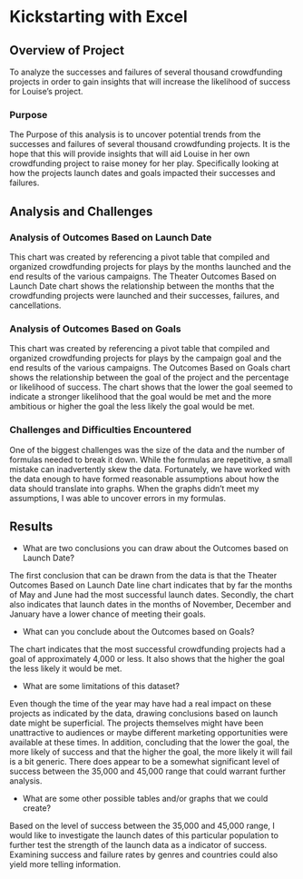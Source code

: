# **Kickstarting with Excel**

## **Overview of Project**

To analyze the successes and failures of several thousand crowdfunding projects in order to gain insights that will increase the likelihood of success for Louise’s project. 

### **Purpose**

The Purpose of this analysis is to uncover potential trends from the successes and failures of several thousand crowdfunding projects. It is the hope that this will provide insights that will aid Louise in her own crowdfunding project to raise money for her play. Specifically looking at how the projects launch dates and goals impacted their successes and failures. 

## **Analysis and Challenges**

### **Analysis of Outcomes Based on Launch Date**

This chart was created by referencing a pivot table that compiled and organized crowdfunding projects for plays by the months launched and the end results of the various campaigns. The Theater Outcomes Based on Launch Date chart shows the relationship between the months that the crowdfunding projects were launched and their successes, failures, and cancellations. 

### **Analysis of Outcomes Based on Goals**

This chart was created by referencing a pivot table that compiled and organized crowdfunding projects for plays by the campaign goal and the end results of the various campaigns. The Outcomes Based on Goals chart shows the relationship between the goal of the project and the percentage or likelihood of success.  The chart shows that the lower the goal seemed to indicate a stronger likelihood that the goal would be met and the more ambitious or higher the goal the less likely the goal would be met. 

### **Challenges and Difficulties Encountered**

One of the biggest challenges was the size of the data and the number of formulas needed to break it down. While the formulas are repetitive, a small mistake can inadvertently skew the data. Fortunately, we have worked with the data enough to have formed reasonable assumptions about how the data should translate into graphs. When the graphs didn’t meet my assumptions, I was able to uncover errors in my formulas. 

## **Results**

- What are two conclusions you can draw about the Outcomes based on Launch Date?

The first conclusion that can be drawn from the data is that the Theater Outcomes Based on Launch Date line chart indicates that by far the months of May and June had the most successful launch dates. Secondly, the chart also indicates that launch dates in the months of November, December and January have a lower chance of meeting their goals. 

- What can you conclude about the Outcomes based on Goals?

The chart indicates that the most successful crowdfunding projects had a goal of approximately 4,000 or less. It also shows that the higher the goal the less likely it would be met. 

- What are some limitations of this dataset?

Even though the time of the year may have had a real impact on these projects as indicated by the data, drawing conclusions based on launch date might be superficial. The projects themselves might have been unattractive to audiences or maybe different marketing opportunities were available at these times. In addition, concluding that the lower the goal, the more likely of success and that the higher the goal, the more likely it will fail is a bit generic. There does appear to be a somewhat significant level of success between the 35,000 and 45,000 range that could warrant further analysis. 

- What are some other possible tables and/or graphs that we could create?

Based on the level of success between the 35,000 and 45,000 range, I would like to investigate the launch dates of this particular population to further test the strength of the launch data as a indicator of success. Examining success and failure rates by genres and countries could also yield more telling information. 
